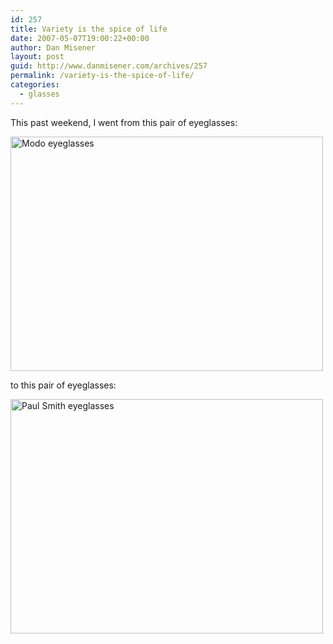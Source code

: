 ```yaml
---
id: 257
title: Variety is the spice of life
date: 2007-05-07T19:00:22+00:00
author: Dan Misener
layout: post
guid: http://www.danmisener.com/archives/257
permalink: /variety-is-the-spice-of-life/
categories:
  - glasses
---
```

This past weekend, I went from this pair of eyeglasses:

[<img src="http://farm1.static.flickr.com/219/489070083_a2203d564a.jpg" alt="Modo eyeglasses" border="0" height="375" width="500" />](http://www.flickr.com/photos/danmisener/489070083/ "Photo Sharing")

to this pair of eyeglasses:

[<img src="http://farm1.static.flickr.com/199/489042816_5fc80bada3.jpg" alt="Paul Smith eyeglasses" border="0" height="375" width="500" />](http://www.flickr.com/photos/danmisener/489042816/ "Photo Sharing")